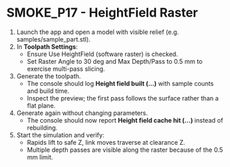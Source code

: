 # SMOKE_P17 - HeightField Raster

1. Launch the app and open a model with visible relief (e.g. samples/sample_part.stl).
2. In **Toolpath Settings**:
   - Ensure Use HeightField (software raster) is checked.
   - Set Raster Angle to 30 deg and Max Depth/Pass to 0.5 mm to exercise multi-pass slicing.
3. Generate the toolpath.
   - The console should log **Height field built (...)** with sample counts and build time.
   - Inspect the preview; the first pass follows the surface rather than a flat plane.
4. Generate again without changing parameters.
   - The console should now report **Height field cache hit (...)** instead of rebuilding.
5. Start the simulation and verify:
   - Rapids lift to safe Z, link moves traverse at clearance Z.
   - Multiple depth passes are visible along the raster because of the 0.5 mm limit.
